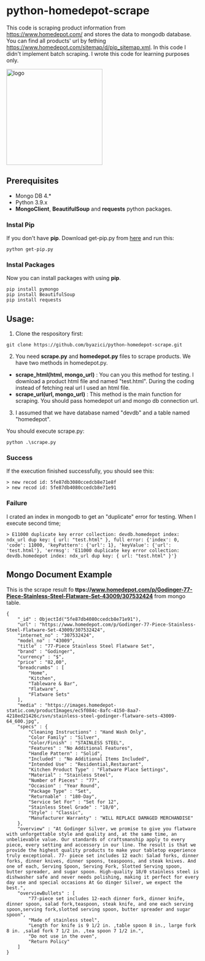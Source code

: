 # python-homedepot-scrape

This code is scraping product information from https://www.homedepot.com/ and stores the data to mongodb database. 
You can find all products' url by fething https://www.homedepot.com/sitemap/d/pip_sitemap.xml. In this code I didn't implement batch scraping. I wrote this code for learning purposes only.

<img src="https://corporate.homedepot.com/sites/default/files/image_gallery/THD_logo.jpg" width="250" alt="logo">

## Prerequisites
* Mongo DB 4.*
* Python 3.9.x
* **MongoClient**, **BeautifulSoup** and  **requests** python packages.

### Instal Pip
If you don't have **pip**. Download get-pip.py from [here](https://bootstrap.pypa.io/get-pip.py) and run this:

```python get-pip.py```

### Instal Packages
Now you can install packages with using **pip**.
```
pip install pymongo
pip install BeautifulSoup
pip install requests

```

## Usage:
1. Clone the respository first:

`git clone https://github.com/byazici/python-homedepot-scrape.git`

2. You need **scrape.py** and **homedepot.py** files to scrape products. We have two methods in homedepot.py.
  - **scrape_html(html, mongo_url)** :  You can you this method for testing. I download a product html file and named "test.html". During the coding instead of fetching real url I used an html file.
  - **scrape_url(url, mongo_url)** : This method is the main function for scraping. You should pass homedepot url and mongo db connection url. 
3. I assumed that we have database named "devdb" and a table named "homedepot".

You should execute scrape.py:

`python .\scrape.py`


### Success
If the execution finished successfully, you should see this:
```
> new recod id: 5fe87db3080ccedcb8e71e8f
> new recod id: 5fe87db4080ccedcb8e71e91
```

### Failure
I crated an index in mongodb to get an "duplicate" error for testing. When I execute second time;
```
> E11000 duplicate key error collection: devdb.homedepot index: ndx_url dup key: { url: "test.html" }, full error: {'index': 0, 'code': 11000, 'keyPattern': {'url': 1}, 'keyValue': {'url': 'test.html'}, 'errmsg': 'E11000 duplicate key error collection: devdb.homedepot index: ndx_url dup key: { url: "test.html" }'}
```

## Mongo Document Example
This is the scrape result fo **ttps://www.homedepot.com/p/Godinger-77-Piece-Stainless-Steel-Flatware-Set-43009/307532424** from mongo table.

```
{
    "_id" : ObjectId("5fe87db4080ccedcb8e71e91"),
    "url" : "https://www.homedepot.com/p/Godinger-77-Piece-Stainless-Steel-Flatware-Set-43009/307532424",
    "internet_no" : "307532424",
    "model_no" : "43009",
    "title" : "77-Piece Stainless Steel Flatware Set",
    "brand" : "Godinger",
    "currency" : "$",
    "price" : "82,00",
    "breadcrumbs" : [ 
        "Home", 
        "Kitchen", 
        "Tableware & Bar", 
        "Flatware", 
        "Flatware Sets"
    ],
    "media" : "https://images.homedepot-static.com/productImages/ec5f084c-8afc-4150-8aa7-4218ed21426c/svn/stainless-steel-godinger-flatware-sets-43009-64_600.jpg",
    "specs" : {
        "Cleaning Instructions" : "Hand Wash Only",
        "Color Family" : "Silver",
        "Color/Finish" : "STAINLESS STEEL",
        "Features" : "No Additional Features",
        "Handle Pattern" : "Solid",
        "Included" : "No Additional Items Included",
        "Intended Use" : "Residential,Restaurant",
        "Kitchen Product Type" : "Flatware Place Settings",
        "Material" : "Stainless Steel",
        "Number of Pieces" : "77",
        "Occasion" : "Year Round",
        "Package Type" : "Set",
        "Returnable" : "180-Day",
        "Service Set For" : "Set for 12",
        "Stainless Steel Grade" : "18/0",
        "Style" : "Classic",
        "Manufacturer Warranty" : "WILL REPLACE DAMAGED MERCHANDISE"
    },
    "overview" : "At Godinger Silver, we promise to give you flatware with unforgettable style and quality and, at the same time, an unbelievable value. Our standards of craftsmanship apply to every piece, every setting and accessory in our line. The result is that we provide the highest quality products to make your tabletop experience truly exceptional. 77- piece set includes 12 each: Salad forks, dinner forks, dinner knives, dinner spoons, teaspoons, and steak knives. And one of each, Serving Spoon, Serving Fork, Slotted Serving spoon, butter spreader, and sugar spoon. High-quality 18/0 stainless steel is dishwasher safe and never needs polishing, making it perfect for every day use and special occasions At Go dinger Silver, we expect the best.",
    "overviewBullets" : [ 
        "77-piece set includes 12-each dinner fork, dinner knife, dinner spoon, salad fork,teaspoon, steak knife, and one each serving spoon,serving fork,slotted serving spoon, butter spreader and sugar spoon", 
        "Made of stainless steel", 
        "Length for knife is 9 1/2 in. ,table spoon 8 in., large fork 8 in. ,salad fork 7 1/2 in. ,tea spoon 7 1/2 in.", 
        "Do not use in the oven", 
        "Return Policy"
    ]
}
```

